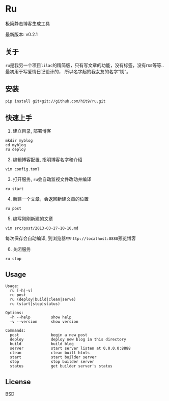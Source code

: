 Ru
==

极简静态博客生成工具

最新版本: v0.2.1

关于
----

`ru`是我另一个项目`lilac`的精简版，只有写文章的功能，没有标签，没有rss等等.. 最初用于写爱情日记设计的，
所以名字起的我女友的名字“铷”。


安装
----

    pip install git+git://github.com/hit9/ru.git

快速上手
--------

1. 建立目录, 部署博客

  ```
  mkdir myblog
  cd myblog
  ru deploy
  ```

2. 编辑博客配置, 指明博客名字和介绍

  ```
  vim config.toml
  ```

3. 打开服务, `ru`会自动监视文件改动并编译

  ```
  ru start
  ```

4. 新建一个文章，会返回新建文章的位置

  ```
  ru post
  ```

5. 编写刚刚新建的文章

  ```
  vim src/post/2013-03-27-10-10.md
  ```

  每次保存会自动编译, 到浏览器中`http://localhost:8888`预览博客

6. 关闭服务

  ```
  ru stop
  ```

Usage
------

```
Usage:
  ru [-h|-v]
  ru post
  ru (deploy|build|clean|serve)
  ru (start|stop|status)

Options:
  -h --help         show help
  -v --version      show version

Commands:
  post              begin a new post
  deploy            deploy new blog in this directory
  build             build blog
  server            start server listen at 0.0.0.0:8888
  clean             clean built htmls
  start             start builder server
  stop              stop builder server
  status            get builder server's status
```

License
--------

BSD
